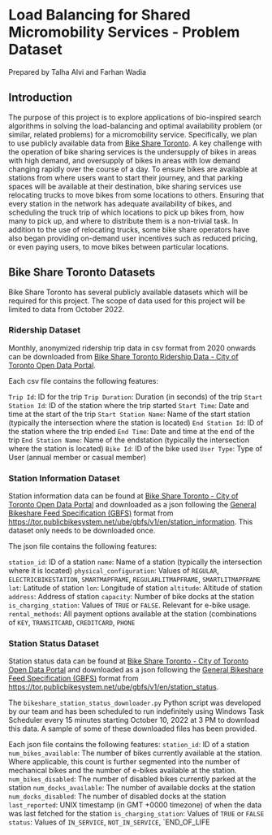 # Load Balancing for Shared Micromobility Services - Problem Dataset
Prepared by Talha Alvi and Farhan Wadia

## Introduction
The purpose of this project is to explore applications of bio-inspired search algorithms in solving the load-balancing and optimal availability problem (or similar, related problems) for a micromobility service. Specifically, we plan to use publicly available data from [Bike Share Toronto](https://bikesharetoronto.com/). A key challenge with the operation of bike sharing services is the undersupply of bikes in areas with high demand, and oversupply of bikes in areas with low demand changing rapidly over the course of a day. To ensure bikes are available at stations from where users want to start their journey, and that parking spaces will be available at their destination, bike sharing services use relocating trucks to move bikes from some locations to others. Ensuring that every station in the network has adequate availability of bikes, and scheduling the truck trip of which locations to pick up bikes from, how many to pick up, and where to distribute them is a non-trivial task. In addition to the use of relocating trucks, some bike share operators have also began providing on-demand user incentives such as reduced pricing, or even paying users, to move bikes between particular locations.

## Bike Share Toronto Datasets
Bike Share Toronto has several publicly available datasets which will be required for this project. The scope of data used for this project will be limited to data from October 2022.

### Ridership Dataset
Monthly, anonymized ridership trip data in csv format from 2020 onwards can be downloaded from [Bike Share Toronto Ridership Data - City of Toronto Open Data Portal](https://open.toronto.ca/dataset/bike-share-toronto-ridership-data/). 

Each csv file contains the following features:

`Trip Id`: ID for the trip
`Trip Duration`: Duration (in seconds) of the trip
`Start Station Id`: ID of the station where the trip started
`Start Time`: Date and time at the start of the trip
`Start Station Name`: Name of the start station (typically the intersection where the station is located) 
`End Station Id`: ID of the station where the trip ended
`End Time`: Date and time at the end of the trip
`End Station Name`: Name of the endstation (typically the intersection where the station is located) 
`Bike Id`: ID of the bike used
`User Type`: Type of User (annual member or casual member)
### Station Information Dataset
Station information data can be found at [Bike Share Toronto - City of Toronto Open Data Portal](https://open.toronto.ca/dataset/bike-share-toronto/) and downloaded as a json following the [General Bikeshare Feed Specification \(GBFS\)](https://github.com/MobilityData/gbfs) format from https://tor.publicbikesystem.net/ube/gbfs/v1/en/station_information. This dataset only needs to be downloaded once.

The json file contains the following features:

`station_id`: ID of a station
`name`: Name of a station (typically the intersection where it is located)
`physical_configuration`: Values of `REGULAR`, `ELECTRICBIKESTATION`, `SMARTMAPFRAME`, `REGULARLITMAPFRAME`, `SMARTLITMAPFRAME`
`lat`: Latitude of station
`lon`: Longitude of station
`altitude`: Altitude of station
`address`: Address of station
`capacity`: Number of bike docks at the station
`is_charging_station`: Values of `TRUE` or `FALSE`. Relevant for e-bike usage. 
`rental_methods`: All payment options available at the station (combinations of `KEY`, `TRANSITCARD`, `CREDITCARD`, `PHONE`
### Station Status Dataset
Station status data can be found at [Bike Share Toronto - City of Toronto Open Data Portal](https://open.toronto.ca/dataset/bike-share-toronto/) and downloaded as a json following the [General Bikeshare Feed Specification \(GBFS\)](https://github.com/MobilityData/gbfs) format from https://tor.publicbikesystem.net/ube/gbfs/v1/en/station_status. 

The `bikeshare_station_status_downloader.py` Python script was developed by our team and has been scheduled to run indefinitely using Windows Task Scheduler every 15 minutes starting October 10, 2022 at 3 PM to download this data. A sample of some of these downloaded files has been provided.

Each json file contains the following features:
`station_id`: ID of a station
`num_bikes_available`: The number of bikes currently available at the station. Where applicable, this count is further segmented into the number of mechanical bikes and the number of e-bikes available at the station.
`num_bikes_disabled`: The number of disabled bikes currently parked at the station
`num_docks_available`: The number of available docks at the station
`num_docks_disabled`: The number of disabled docks at the station
`last_reported`: UNIX timestamp (in GMT +0000 timezone) of when the data was last fetched for the station
`is_charging_station`: Values of `TRUE` or `FALSE`
`status`: Values of `IN_SERVICE`, `NOT_IN_SERVICE`, `END_OF_LIFE